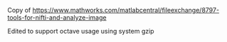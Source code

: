 Copy of https://www.mathworks.com/matlabcentral/fileexchange/8797-tools-for-nifti-and-analyze-image

Edited to support octave usage using system gzip
